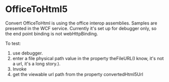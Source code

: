 OfficeToHtml5
=============
Convert OfficeToHtml is using the office interop assemblies.
Samples are presented in the WCF service.
Currently it's set up for debugger only, so the end point binding is not webHttpBinding.

To test:
1. use debugger.
2. enter a file physical path value in the property theFileURL(I know, it's not a url, it's a long story.). 
3. Invoke
4. get the viewable url path from the property convertedHtml5Url
